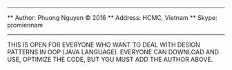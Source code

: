 **********************************************************
** Author: Phuong Nguyen © 2016
** Address: HCMC, Vietnam
** Skype: promiennam
**********************************************************
THIS IS OPEN FOR EVERYONE WHO WANT TO DEAL WITH DESIGN PATTERNS IN OOP (JAVA LANGUAGE). EVERYONE CAN DOWNLOAD AND USE, OPTIMIZE THE CODE, BUT YOU MUST ADD THE AUTHOR ABOVE.
